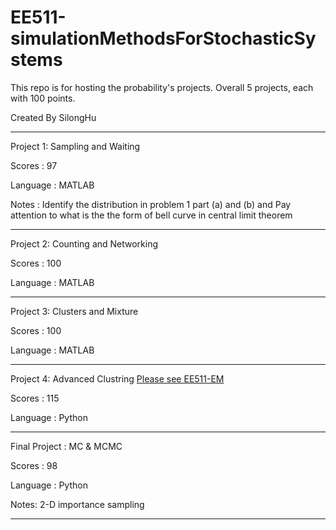 # EE511-simulationMethodsForStochasticSystems
This repo is for hosting the probability's projects. Overall 5 projects, each with 100 points.

Created By SilongHu 

***********************************
Project 1: Sampling and Waiting

Scores   : 97

Language : MATLAB

Notes    : Identify the distribution in problem 1 part (a) and (b) and Pay attention to what is the the form of bell curve in 
           central limit theorem
        
***********************************

Project 2: Counting and Networking

Scores   : 100

Language : MATLAB

***********************************

Project 3: Clusters and Mixture

Scores   : 100

Language : MATLAB

***********************************

Project 4: Advanced Clustring [Please see EE511-EM](https://github.com/SilongHu/EE511-EM)

Scores   : 115

Language : Python

***********************************

Final Project : MC & MCMC

Scores   : 98

Language : Python

Notes: 2-D importance sampling

***********************************
